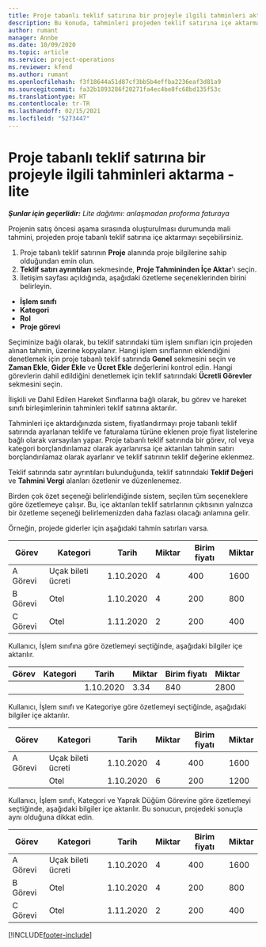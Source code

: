 ```yaml
---
title: Proje tabanlı teklif satırına bir projeyle ilgili tahminleri aktarma - lite
description: Bu konuda, tahminleri projeden teklif satırına içe aktarma hakkında bilgiler sağlanmaktadır.
author: rumant
manager: Annbe
ms.date: 10/09/2020
ms.topic: article
ms.service: project-operations
ms.reviewer: kfend
ms.author: rumant
ms.openlocfilehash: f3f18644a51d87cf3bb5b4effba2236eaf3d81a9
ms.sourcegitcommit: fa32b1893286f20271fa4ec4be8fc68bd135f53c
ms.translationtype: HT
ms.contentlocale: tr-TR
ms.lasthandoff: 02/15/2021
ms.locfileid: "5273447"
---
```

# <a name="import-estimates-for-a-project-to-a-project-based-quote-line---lite"></a>Proje tabanlı teklif satırına bir projeyle ilgili tahminleri aktarma - lite

_**Şunlar için geçerlidir:** Lite dağıtımı: anlaşmadan proforma faturaya_

Projenin satış öncesi aşama sırasında oluşturulması durumunda mali tahmini, projeden proje tabanlı teklif satırına içe aktarmayı seçebilirsiniz.

1. Proje tabanlı teklif satırının **Proje** alanında proje bilgilerine sahip olduğundan emin olun.
2. **Teklif satırı ayrıntıları** sekmesinde, **Proje Tahmininden İçe Aktar**'ı seçin.
3. İletişim sayfası açıldığında, aşağıdaki özetleme seçeneklerinden birini belirleyin.

  - **İşlem sınıfı**
  - **Kategori**
  - **Rol** 
  - **Proje görevi**

Seçiminize bağlı olarak, bu teklif satırındaki tüm işlem sınıfları için projeden alınan tahmin, üzerine kopyalanır. Hangi işlem sınıflarının eklendiğini denetlemek için proje tabanlı teklif satırında **Genel** sekmesini seçin ve **Zaman Ekle**, **Gider Ekle** ve **Ücret Ekle** değerlerini kontrol edin.  Hangi görevlerin dahil edildiğini denetlemek için teklif satırındaki **Ücretli Görevler** sekmesini seçin.

İlişkili ve Dahil Edilen Hareket Sınıflarına bağlı olarak, bu görev ve hareket sınıfı birleşimlerinin tahminleri teklif satırına aktarılır.

Tahminleri içe aktardığınızda sistem, fiyatlandırmayı proje tabanlı teklif satırında ayarlanan teklife ve faturalama türüne eklenen proje fiyat listelerine bağlı olarak varsayılan yapar. Proje tabanlı teklif satırında bir görev, rol veya kategori borçlandırılamaz olarak ayarlanırsa içe aktarılan tahmin satırı borçlandırılamaz olarak ayarlanır ve teklif satırının teklif değerine eklenmez.

Teklif satırında satır ayrıntıları bulunduğunda, teklif satırındaki **Teklif Değeri** ve **Tahmini Vergi** alanları özetlenir ve düzenlenemez.

Birden çok özet seçeneği belirlendiğinde sistem, seçilen tüm seçeneklere göre özetlemeye çalışır. Bu, içe aktarılan teklif satırlarının çıktısının yalnızca bir özetleme seçeneği belirlemenizden daha fazlası olacağı anlamına gelir.

Örneğin, projede giderler için aşağıdaki tahmin satırları varsa.

| Görev | Kategori | Tarih | Miktar | Birim fiyatı | Miktar |
| --- | --- | --- | --- | --- | --- |
| A Görevi | Uçak bileti ücreti | 1.10.2020 | 4 | 400 | 1600 |
| B Görevi | Otel | 1.10.2020 | 4 | 200 | 800 |
| C Görevi | Otel | 1.11.2020 | 2 | 200 | 400 |

Kullanıcı, İşlem sınıfına göre özetlemeyi seçtiğinde, aşağıdaki bilgiler içe aktarılır.

| Görev | Kategori | Tarih | Miktar | Birim fiyatı | Miktar |
| --- | --- | --- | --- | --- | --- |
|||1.10.2020 | 3.34 | 840 | 2800 |

Kullanıcı, İşlem sınıfı ve Kategoriye göre özetlemeyi seçtiğinde, aşağıdaki bilgiler içe aktarılır.

| Görev | Kategori | Tarih | Miktar | Birim fiyatı | Miktar |
| --- | --- | --- | --- | --- | --- |
| A Görevi | Uçak bileti ücreti | 1.10.2020 | 4 | 400 | 1600 |
| | Otel | 1.10.2020 | 6 | 200 | 1200 |

Kullanıcı, İşlem sınıfı, Kategori ve Yaprak Düğüm Görevine göre özetlemeyi seçtiğinde, aşağıdaki bilgiler içe aktarılır. Bu sonucun, projedeki sonuçla aynı olduğuna dikkat edin.

| Görev | Kategori | Tarih | Miktar | Birim fiyatı | Miktar |
| --- | --- | --- | --- | --- | --- |
| A Görevi | Uçak bileti ücreti | 1.10.2020 | 4 | 400 | 1600 |
| B Görevi | Otel | 1.10.2020 | 4 | 200 | 800 |
| C Görevi | Otel | 1.11.2020 | 2 | 200 | 400 |


[!INCLUDE[footer-include](../../includes/footer-banner.md)]